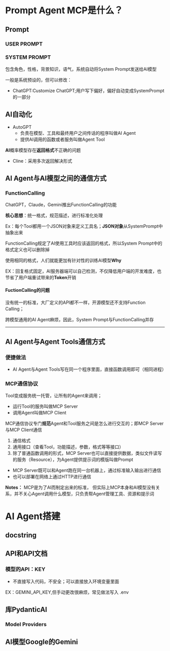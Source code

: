 # Prompt Agent MCP是什么？

## Prompt 

### USER PROMPT

### SYSTEM PROMPT
包含角色，性格，背景知识，语气，系统自动将System Prompt发送给AI模型

一般是系统预设的，但可以修改：
- ChatGPT:Customize ChatGPT;用户写下偏好，偏好自动变成SystemPrompt的一部分

## **AI自动化**

- AutoGPT 
    - 负责在模型、工具和最终用户之间传话的程序叫做AI Agent
    - 提供AI调用的函数或者服务叫做Agent Tool

**AI**概率模型存在**返回格式**不正确的问题
- Cline：采用多次返回解决形式


## AI Agent与AI模型之间的通信方式

### FunctionCalling
ChatGPT，Claude，Gemini推出FunctionCalling的功能

**核心思想**：统一格式，规范描述，进行标准化处理

Ex：每个Tool都用一个JSON对象来定义工具名；**JSON对象**从SystemPrompt中抽象出来

FunctionCalling规定了AI使用工具时应该返回的格式，所以System Prompt中的格式定义也可以删除掉

使用相同的格式，人们就能更加有针对性的训练AI模型**Why**

EX：回复格式固定，AI服务器端可以自己检测，不仅降低用户端的开发难度，也节省了用户端重试带来的**Token**开销

#### FuctionCalling的问题
没有统一的标准，大厂定义的API都不一样，开源模型还不支持Function Calling；

跨模型通用的AI Agent麻烦，因此，System Prompt与FunctionCalling并存

-----

## AI Agent与Agent Tools通信方式

### 便捷做法
- AI Agent与Agent Tools写在同一个程序里面，直接函数调用即可（相同进程）

### MCP通信协议
Tool变成服务统一托管，让所有的Agent来调用；
- 运行Tool的服务叫做MCP Server
- 调用Agent叫做MCP Client


MCP通信协议专门**规范**Agent和Tool服务之间是怎么进行交互的；即MCP Server与MCP Client通信
1. 通信格式
2. 通用接口（查看Tool，功能描述，参数，格式等等接口）
3. 除了普通函数调用的形式，MCP Server也可以直接提供数据，类似文件读写的服务（Resource），为Agent提供提示词的模版叫做Prompt

- MCP Server既可以和Agent跑在同一台机器上，通过标准输入输出进行通信
- 也可以部署在网络上通过HTTP进行通信

**Notes：** MCP是为了AI而制定出来的标准， 但实际上MCP本身和AI模型没有关系，并不关心Agent调用什么模型，只负责帮Agent管理工具、资源和提示词


# AI Agent搭建

## docstring

## API和API文档

### 模型的API：KEY
- 不直接写入代码，不安全；可以直接放入环境变量里面

EX：GEMINI_API_KEY,但手动更改很麻烦，常见做法写入 .env


## 库PydanticAI

### Model Providers



## AI模型Google的Gemini